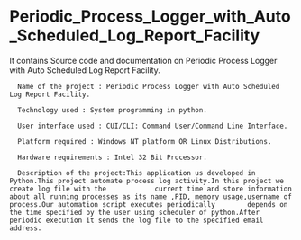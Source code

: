 
# Periodic_Process_Logger_with_Auto_Scheduled_Log_Report_Facility
It contains Source code and documentation on Periodic Process Logger with Auto Scheduled Log Report Facility. 

      Name of the project : Periodic Process Logger with Auto Scheduled Log Report Facility.
      
      Technology used : System programming in python.
      
      User interface used : CUI/CLI: Command User/Command Line Interface.
      
      Platform required : Windows NT platform OR Linux Distributions.
      
      Hardware requirements : Intel 32 Bit Processor.
      
      Description of the project:This application us developed in Python.This project automate process log activity.In this project we create log file with the            current time and store information about all running processes as its name ,PID, memory usage,username of process.Our automation script executes periodically        depends on the time specified by the user using scheduler of python.After periodic execution it sends the log file to the specified email address.
